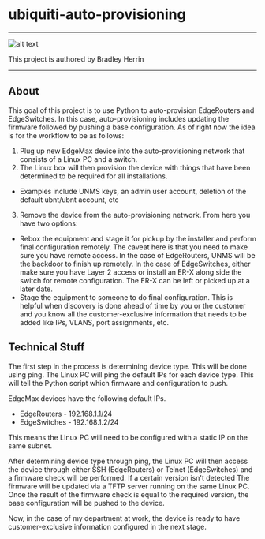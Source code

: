 # ubiquiti-auto-provisioning

---

![alt text](https://bradleyherrin.me/images/BH_Logo_black_small.png "bradleyherrin logo")

This project is authored by Bradley Herrin

---

## About
This goal of this project is to use Python to auto-provision EdgeRouters and EdgeSwitches. In this case, auto-provisioning includes updating the firmware followed by pushing a base configuration. As of right now the idea is for the workflow to be as follows:

1. Plug up new EdgeMax device into the auto-provisioning network that consists of a Linux PC and a switch.
2. The Linux box will then provision the device with things that have been determined to be required for all installations.
  * Examples include UNMS keys, an admin user account, deletion of the default ubnt/ubnt account, etc
3. Remove the device from the auto-provisioning network. From here you have two options:
  * Rebox the equipment and stage it for pickup by the installer and perform final configuration remotely. The caveat here is that you need to make sure you have remote access. In the case of EdgeRouters, UNMS will be the backdoor to finish up remotely. In the case of EdgeSwitches, either make sure you have Layer 2 access or install an ER-X along side the switch for remote configuration. The ER-X can be left or picked up at a later date.
  * Stage the equipment to someone to do final configuration. This is helpful when discovery is done ahead of time by you or the customer and you know all the customer-exclusive information that needs to be added like IPs, VLANS, port assignments, etc.

## Technical Stuff

The first step in the process is determining device type. This will be done using ping. The Linux PC will ping the default IPs for each device type. This will tell the Python script which firmware and configuration to push.

EdgeMax devices have the following default IPs.
* EdgeRouters - 192.168.1.1/24
* EdgeSwitches - 192.168.1.2/24

This means the LInux PC will need to be configured with a static IP on the same subnet.

After determining device type through ping, the Linux PC will then access the device through either SSH (EdgeRouters) or Telnet (EdgeSwitches) and a firmware check will be performed. If a certain version isn't detected The firmware will be updated via a TFTP server running on the same Linux PC. Once the result of the firmware check is equal to the required version, the base configuration will be pushed to the device.

Now, in the case of my department at work, the device is ready to have customer-exclusive information configured in the next stage.
